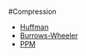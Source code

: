 #Compression

- [Huffman](/compression/huffman)
- [Burrows-Wheeler](/compression/BWT)
- [PPM](/compression/PPM)
